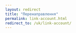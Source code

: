 ```yaml
---
layout: redirect
title: "Перенаправлення"
permalink: link-account.html
redirect_to: /uk/link-account/
---
```

